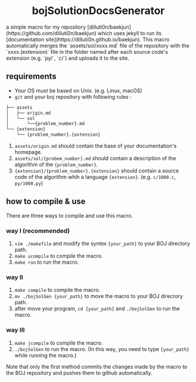 <h1 style="text-align: center;">bojSolutionDocsGenerator</h1>
a simple macro for my repository [dilluti0n/baekjun](https://github.com/dilluti0n/baekjun) which uses jekyll to run its [documentation site](https://dilluti0n.github.io/baekjun). This macro automatically merges the `assets/sol/xxxx.md` file of the repository with the `xxxx.(extension)` file in the folder named after each source code's extension (e.g. `py/`, `c/`) and uploads it to the site.

## requirements
* Your OS must be based on Unix. (e.g. Linux, macOS)
* `git` and your boj repository with following rules :
```bash
├── assets
│   ├── origin.md
│   └── sol
│       └──{problem_number}.md
└── {extension}
    └── {problem_number}.{extension}
```
1. `assets/origin.md` should contain the base of your documentation's homepage.
2. `assets/sol/{probem_number}.md` should contain a description of the algorithm of the `{problem_number}`.
3. `{extension}/{problem_number}.{extension}` should contain a source code of the algorithm whih a language `{extension}`. (e.g. `c/1000.c`, `py/1000.py`)

## how to compile & use
There are three ways to compile and use this macro.
### way I (recommended)
1. `vim ./makefile` and modify the syntex `{your_path}` to your BOJ directory path.
2. `make ucompile` to compile the macro.
3. `make run` to run the macro.
### way II
1. `make compile` to compile the macro.
2. `mv ./bojSolGen {your_path}` to move the macro to your BOJ direcrory path.
3. after move your program, `cd {your_path}` and `./bojSolGen` to run the macro.
### way III
1. `make jcompile` to compile the macro.
2. `./bojSolGen` to run the macro. (In this way, you need to type `{your_path}` while running the macro.)

Note that only the first method commits the changes made by the macro to the BOJ repository and pushes them to github automatically.
